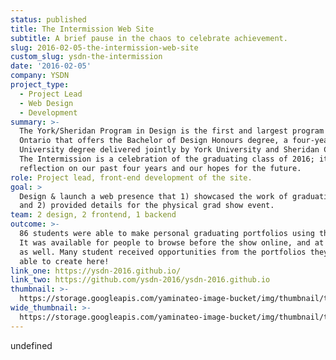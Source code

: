 ```yaml
---
status: published
title: The Intermission Web Site
subtitle: A brief pause in the chaos to celebrate achievement.
slug: 2016-02-05-the-intermission-web-site
custom_slug: ysdn-the-intermission
date: '2016-02-05'
company: YSDN
project_type:
  - Project Lead
  - Web Design
  - Development
summary: >-
  The York/Sheridan Program in Design is the first and largest program in
  Ontario that offers the Bachelor of Design Honours degree, a four-year
  University degree delivered jointly by York University and Sheridan College.
  The Intermission is a celebration of the graduating class of 2016; it is a
  reflection on our past four years and our hopes for the future.
role: Project lead, front-end development of the site.
goal: >
  Design & launch a web presence that 1) showcased the work of graduating class
  and 2) provided details for the physical grad show event.
team: 2 design, 2 frontend, 1 backend
outcome: >-
  86 students were able to make personal graduating portfolios using the site.
  It was available for people to browse before the show online, and at the event
  as well. Many student received opportunities from the portfolios they were
  able to create here!
link_one: https://ysdn-2016.github.io/
link_two: https://github.com/ysdn-2016/ysdn-2016.github.io
thumbnail: >-
  https://storage.googleapis.com/yaminateo-image-bucket/img/thumbnail/the_intermission_1x1.png
wide_thumbnail: >-
  https://storage.googleapis.com/yaminateo-image-bucket/img/thumbnail/the_intermission_2x1.png
---
```

undefined